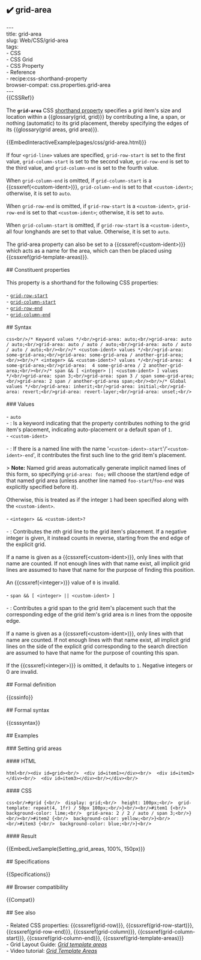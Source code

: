 ## ✔️ grid-area 
 ---<br/>title: grid-area<br/>slug: Web/CSS/grid-area<br/>tags:<br/>  - CSS<br/>  - CSS Grid<br/>  - CSS Property<br/>  - Reference<br/>  - recipe:css-shorthand-property<br/>browser-compat: css.properties.grid-area<br/>---<br/>{{CSSRef}}<br/><br/>The **`grid-area`** CSS [shorthand property](/en-US/docs/Web/CSS/Shorthand_properties) specifies a grid item's size and location within a {{glossary(grid, grid)}} by contributing a line, a span, or nothing (automatic) to its grid placement, thereby specifying the edges of its {{glossary(grid areas, grid area)}}.<br/><br/>{{EmbedInteractiveExample(pages/css/grid-area.html)}}<br/><br/>If four `<grid-line>` values are specified, `grid-row-start` is set to the first value, `grid-column-start` is set to the second value, `grid-row-end` is set to the third value, and `grid-column-end` is set to the fourth value.<br/><br/>When `grid-column-end` is omitted, if `grid-column-start` is a {{cssxref(&lt;custom-ident&gt;)}}, `grid-column-end` is set to that `<custom-ident>`; otherwise, it is set to `auto`.<br/><br/>When `grid-row-end` is omitted, if `grid-row-start` is a `<custom-ident>`, `grid-row-end` is set to that `<custom-ident>`; otherwise, it is set to `auto`.<br/><br/>When `grid-column-start` is omitted, if `grid-row-start` is a `<custom-ident>`, all four longhands are set to that value. Otherwise, it is set to `auto`.<br/><br/>The grid-area property can also be set to a {{cssxref(&lt;custom-ident&gt;)}} which acts as a name for the area, which can then be placed using {{cssxref(grid-template-areas)}}.<br/><br/>## Constituent properties<br/><br/>This property is a shorthand for the following CSS properties:<br/><br/>- [`grid-row-start`](/en-US/docs/Web/CSS/grid-row-start)<br/>- [`grid-column-start`](/en-US/docs/Web/CSS/grid-column-start)<br/>- [`grid-row-end`](/en-US/docs/Web/CSS/grid-row-end)<br/>- [`grid-column-end`](/en-US/docs/Web/CSS/grid-column-end)<br/><br/>## Syntax<br/><br/>```css<br/>/* Keyword values */<br/>grid-area: auto;<br/>grid-area: auto / auto;<br/>grid-area: auto / auto / auto;<br/>grid-area: auto / auto / auto / auto;<br/><br/>/* <custom-ident> values */<br/>grid-area: some-grid-area;<br/>grid-area: some-grid-area / another-grid-area;<br/><br/>/* <integer> && <custom-ident>? values */<br/>grid-area:  4 some-grid-area;<br/>grid-area:  4 some-grid-area / 2 another-grid-area;<br/><br/>/* span && [ <integer> || <custom-ident> ] values */<br/>grid-area: span 3;<br/>grid-area: span 3 / span some-grid-area;<br/>grid-area: 2 span / another-grid-area span;<br/><br/>/* Global values */<br/>grid-area: inherit;<br/>grid-area: initial;<br/>grid-area: revert;<br/>grid-area: revert-layer;<br/>grid-area: unset;<br/>```<br/><br/>### Values<br/><br/>- `auto`<br/>  - : Is a keyword indicating that the property contributes nothing to the grid item's placement, indicating auto-placement or a default span of `1`.<br/>- `<custom-ident>`<br/><br/>  - : If there is a named line with the name '`<custom-ident>-start`'/'`<custom-ident>-end`', it contributes the first such line to the grid item's placement.<br/><br/>    > **Note:** Named grid areas automatically generate implicit named lines of this form, so specifying `grid-area: foo;` will choose the start/end edge of that named grid area (unless another line named `foo-start`/`foo-end` was explicitly specified before it).<br/><br/>    Otherwise, this is treated as if the integer `1` had been specified along with the `<custom-ident>`.<br/><br/>- `<integer> && <custom-ident>?`<br/><br/>  - : Contributes the *n*th grid line to the grid item's placement. If a negative integer is given, it instead counts in reverse, starting from the end edge of the explicit grid.<br/><br/>    If a name is given as a {{cssxref(&lt;custom-ident&gt;)}}, only lines with that name are counted. If not enough lines with that name exist, all implicit grid lines are assumed to have that name for the purpose of finding this position.<br/><br/>    An {{cssxref(&lt;integer&gt;)}} value of `0` is invalid.<br/><br/>- `span && [ <integer> || <custom-ident> ]`<br/><br/>  - : Contributes a grid span to the grid item's placement such that the corresponding edge of the grid item's grid area is _n_ lines from the opposite edge.<br/><br/>    If a name is given as a {{cssxref(&lt;custom-ident&gt;)}}, only lines with that name are counted. If not enough lines with that name exist, all implicit grid lines on the side of the explicit grid corresponding to the search direction are assumed to have that name for the purpose of counting this span.<br/><br/>    If the {{cssxref(&lt;integer&gt;)}} is omitted, it defaults to `1`. Negative integers or 0 are invalid.<br/><br/>## Formal definition<br/><br/>{{cssinfo}}<br/><br/>## Formal syntax<br/><br/>{{csssyntax}}<br/><br/>## Examples<br/><br/>### Setting grid areas<br/><br/>#### HTML<br/><br/>```html<br/><div id=grid><br/>  <div id=item1></div><br/>  <div id=item2></div><br/>  <div id=item3></div><br/></div><br/>```<br/><br/>#### CSS<br/><br/>```css<br/>#grid {<br/>  display: grid;<br/>  height: 100px;<br/>  grid-template: repeat(4, 1fr) / 50px 100px;<br/>}<br/><br/>#item1 {<br/>  background-color: lime;<br/>  grid-area: 2 / 2 / auto / span 3;<br/>}<br/><br/>#item2 {<br/>  background-color: yellow;<br/>}<br/><br/>#item3 {<br/>  background-color: blue;<br/>}<br/>```<br/><br/>#### Result<br/><br/>{{EmbedLiveSample(Setting_grid_areas, 100%, 150px)}}<br/><br/>## Specifications<br/><br/>{{Specifications}}<br/><br/>## Browser compatibility<br/><br/>{{Compat}}<br/><br/>## See also<br/><br/>- Related CSS properties: {{cssxref(grid-row)}}, {{cssxref(grid-row-start)}}, {{cssxref(grid-row-end)}}, {{cssxref(grid-column)}}, {{cssxref(grid-column-start)}}, {{cssxref(grid-column-end)}}, {{cssxref(grid-template-areas)}}<br/>- Grid Layout Guide: _[Grid template areas](/en-US/docs/Web/CSS/CSS_Grid_Layout/Grid_Template_Areas)_<br/>- Video tutorial: *[Grid Template Areas](https://gridbyexample.com/video/grid-template-areas/)*<br/>